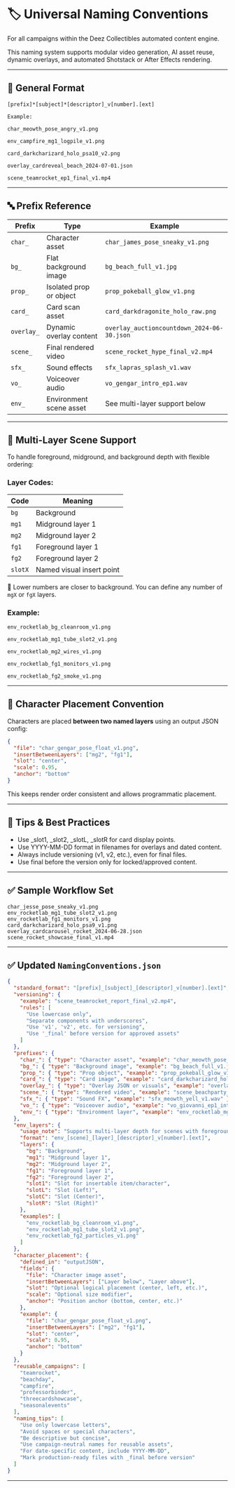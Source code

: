 # 🏷️ Universal Naming Conventions

For all campaigns within the Deez Collectibles automated content engine.

This naming system supports modular video generation, AI asset reuse, dynamic overlays, and automated Shotstack or After Effects rendering.

---

## 🧰 General Format

`[prefix]*[subject]*[descriptor]_v[number].[ext]`

```
Example:

char_meowth_pose_angry_v1.png

env_campfire_mg1_logpile_v1.png

card_darkcharizard_holo_psa10_v2.png

overlay_cardreveal_beach_2024-07-01.json

scene_teamrocket_ep1_final_v1.mp4
```

---

## 🔤 Prefix Reference

| Prefix | Type | Example |
| --- | --- | --- |
| `char_` | Character asset | `char_james_pose_sneaky_v1.png` |
| `bg_` | Flat background image | `bg_beach_full_v1.jpg` |
| `prop_` | Isolated prop or object | `prop_pokeball_glow_v1.png` |
| `card_` | Card scan asset | `card_darkdragonite_holo_raw.png` |
| `overlay_` | Dynamic overlay content | `overlay_auctioncountdown_2024-06-30.json` |
| `scene_` | Final rendered video | `scene_rocket_hype_final_v2.mp4` |
| `sfx_` | Sound effects | `sfx_lapras_splash_v1.wav` |
| `vo_` | Voiceover audio | `vo_gengar_intro_ep1.wav` |
| `env_` | Environment scene asset | See multi-layer support below |

---

## 🧱 Multi-Layer Scene Support

To handle foreground, midground, and background depth with flexible ordering:

### Layer Codes:

| Code | Meaning |
| --- | --- |
| `bg` | Background |
| `mg1` | Midground layer 1 |
| `mg2` | Midground layer 2 |
| `fg1` | Foreground layer 1 |
| `fg2` | Foreground layer 2 |
| `slotX` | Named visual insert point |

📌 Lower numbers are closer to background. You can define any number of `mgX` or `fgX` layers.

### Example:

`env_rocketlab_bg_cleanroom_v1.png`

`env_rocketlab_mg1_tube_slot2_v1.png`

`env_rocketlab_mg2_wires_v1.png`

`env_rocketlab_fg1_monitors_v1.png`

`env_rocketlab_fg2_smoke_v1.png`

---

## 🧩 Character Placement Convention

Characters are placed **between two named layers** using an output JSON config:

```json
{
  "file": "char_gengar_pose_float_v1.png",
  "insertBetweenLayers": ["mg2", "fg1"],
  "slot": "center",
  "scale": 0.95,
  "anchor": "bottom"
}
```

This keeps render order consistent and allows programmatic placement.

---

## **🧠 Tips & Best Practices**

- Use _slot1, _slot2, _slotL, _slotR for card display points.
- Use YYYY-MM-DD format in filenames for overlays and dated content.
- Always include versioning (v1, v2, etc.), even for final files.
- Use final before the version only for locked/approved content.

---

## **✅ Sample Workflow Set**

```
char_jesse_pose_sneaky_v1.png
env_rocketlab_mg1_tube_slot2_v1.png
env_rocketlab_fg1_monitors_v1.png
card_darkcharizard_holo_psa9_v1.png
overlay_cardcarousel_rocket_2024-06-28.json
scene_rocket_showcase_final_v1.mp4
```

---

## ✅ Updated `NamingConventions.json`

```json
{
  "standard_format": "[prefix]_[subject]_[descriptor]_v[number].[ext]",
  "versioning": {
    "example": "scene_teamrocket_report_final_v2.mp4",
    "rules": [
      "Use lowercase only",
      "Separate components with underscores",
      "Use 'v1', 'v2', etc. for versioning",
      "Use '_final' before version for approved assets"
    ]
  },
  "prefixes": {
    "char_": { "type": "Character asset", "example": "char_meowth_pose_angry_v1.png" },
    "bg_": { "type": "Background image", "example": "bg_beach_full_v1.jpg" },
    "prop_": { "type": "Prop object", "example": "prop_pokeball_glow_v1.png" },
    "card_": { "type": "Card image", "example": "card_darkcharizard_holo_psa10_v1.png" },
    "overlay_": { "type": "Overlay JSON or visuals", "example": "overlay_showcase_base_2024-07-01.json" },
    "scene_": { "type": "Rendered video", "example": "scene_beachparty_highlight_final_v2.mp4" },
    "sfx_": { "type": "Sound FX", "example": "sfx_meowth_yell_v1.wav" },
    "vo_": { "type": "Voiceover audio", "example": "vo_giovanni_ep1_intro.wav" },
    "env_": { "type": "Environment layer", "example": "env_rocketlab_mg2_wires_v1.png" }
  },
  "env_layers": {
    "usage_note": "Supports multi-layer depth for scenes with foreground and midground stacking",
    "format": "env_[scene]_[layer]_[descriptor]_v[number].[ext]",
    "layers": {
      "bg": "Background",
      "mg1": "Midground layer 1",
      "mg2": "Midground layer 2",
      "fg1": "Foreground layer 1",
      "fg2": "Foreground layer 2",
      "slot1": "Slot for insertable item/character",
      "slotL": "Slot (Left)",
      "slotC": "Slot (Center)",
      "slotR": "Slot (Right)"
    },
    "examples": [
      "env_rocketlab_bg_cleanroom_v1.png",
      "env_rocketlab_mg1_tube_slot2_v1.png",
      "env_rocketlab_fg2_particles_v1.png"
    ]
  },
  "character_placement": {
    "defined_in": "outputJSON",
    "fields": {
      "file": "Character image asset",
      "insertBetweenLayers": ["Layer below", "Layer above"],
      "slot": "Optional logical placement (center, left, etc.)",
      "scale": "Optional size modifier",
      "anchor": "Position anchor (bottom, center, etc.)"
    },
    "example": {
      "file": "char_gengar_pose_float_v1.png",
      "insertBetweenLayers": ["mg2", "fg1"],
      "slot": "center",
      "scale": 0.95,
      "anchor": "bottom"
    }
  },
  "reusable_campaigns": [
    "teamrocket",
    "beachday",
    "campfire",
    "professorbinder",
    "threecardshowcase",
    "seasonalevents"
  ],
  "naming_tips": [
    "Use only lowercase letters",
    "Avoid spaces or special characters",
    "Be descriptive but concise",
    "Use campaign-neutral names for reusable assets",
    "For date-specific content, include YYYY-MM-DD",
    "Mark production-ready files with _final before version"
  ]
}
```

---